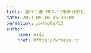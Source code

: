 ```yaml
---
title: 第十三章 MCS-51单片计算机
date: 2021-05-16 15:30:00
permalink: /w/note/13
author: 
    name: eric
    href: https://wfmiss.cn
---
```

